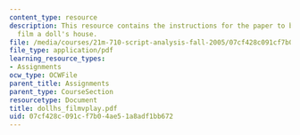 ```yaml
---
content_type: resource
description: This resource contains the instructions for the paper to be done on the
  film a doll's house.
file: /media/courses/21m-710-script-analysis-fall-2005/07cf428c091cf7b04ae51a8adf1bb672_dollhs_filmvplay.pdf
file_type: application/pdf
learning_resource_types:
- Assignments
ocw_type: OCWFile
parent_title: Assignments
parent_type: CourseSection
resourcetype: Document
title: dollhs_filmvplay.pdf
uid: 07cf428c-091c-f7b0-4ae5-1a8adf1bb672
---
```

